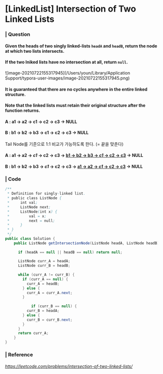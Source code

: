 # [LinkedList] Intersection of Two Linked Lists

### | Question

#### Given the heads of two singly linked-lists `headA` and `headB`, return the node at which two lists intersects.

#### If the two lniked lists have no intersection at all, return `null`.

![image-20210722155317945](/Users/youn/Library/Application Support/typora-user-images/image-20210722155317945.png)

#### It is guaranteed that there are no cycles anywhere in the entire linked structure.

#### Note that the linked lists must retain their original structure after the function returns. 

#### A : a1 → a2 → c1 → c2 → c3 → NULL

#### B : b1 → b2 → b3 → c1 → c2 → c3 → NULL

Tail Node를 기준으로 1:1 비교가 가능하도록 한다. (= 끝을 맞춘다) 

#### A : a1 → a2 → *c1* → c2 → c3 → <u>b1 → b2 → b3 → *c1* → c2 → c3</u> → NULL

#### B : b1 → b2 → b3 → *c1* → c2 → c3 → <u>a1 → a2 → *c1* → c2 → c3</u> → NULL

### | Code

```java
/**
 * Definition for singly-linked list.
 * public class ListNode {
 *     int val;
 *     ListNode next;
 *     ListNode(int x) {
 *         val = x;
 *         next = null;
 *     }
 * }
 */
public class Solution {
    public ListNode getIntersectionNode(ListNode headA, ListNode headB) {
      
      if (headA == null || headB == null) return null;
     	
      ListNode curr_A = headA; 
      ListNode curr_B = headB; 
      
      while (curr_A != curr_B) {
        if (curr_A == null) {
          curr_A = headB;
        } else {
          curr_A = curr_A.next;
        }
        
     		if (curr_B == null) {
          curr_B = headA;
        } else {
          curr_B = curr_B.next;
        }
      }
      return curr_A; 
    }
}
```

### | Reference

###### https://leetcode.com/problems/intersection-of-two-linked-lists/